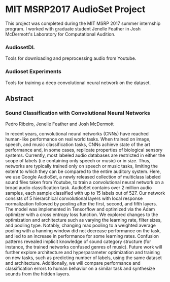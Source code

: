# MIT MSRP2017 AudioSet Project
This project was completed during the MIT MSRP 2017 summer internship program. I worked with graduate student Jenelle Feather in Josh McDermott's Laboratory for Computational Audition.

### AudiosetDL
Tools for downloading and preprocessing audio from Youtube.

### Audioset Experiments
Tools for training a deep convolutional neural network on the dataset.


## Abstract

### Sound Classification with Convolutional Neural Networks
Pedro Ribeiro, Jenelle Feather and Josh McDermott

In recent years, convolutional neural networks (CNNs) have reached human-like performance on
real world tasks. When trained on image, speech, and music classification tasks, CNNs achieve
state of the art performance and, in some cases, replicate properties of biological sensory
systems. Currently, most labeled audio databases are restricted in either the scope of labels (i.e
containing only speech or music) or in size. Thus, networks are typically trained only on speech
or music tasks, limiting the extent to which they can be compared to the entire auditory system.
Here, we use Google AudioSet, a newly released collection of multiclass labeled sound files
taken from Youtube, to train a convolutional neural network on a broad audio classification task.
AudioSet contains over 2 million audio samples, each sample classified with up to 15 labels out
of 527. Our network consists of 5 hierarchical convolutional layers with local response
normalization followed by pooling after the first, second, and fifth layers. The model was
implemented in Tensorflow and optimized via the Adam optimizer with a cross entropy loss
function. We explored changes to the optimization and architecture such as varying the learning
rate, filter sizes, and pooling type. Notably, changing max pooling to a weighted average
pooling with a hanning window did not decrease performance on the task, and led to an increase
in performance for some learning rates. Confusion patterns revealed implicit knowledge of sound
category structure (for instance, the trained networks confused genres of music). Future work
will further explore architecture and hyperparameter optimization and training on new tasks,
such as predicting number of labels, using the same dataset and architecture. Additionally, we
will compare performance and classification errors to human behavior on a similar task and
synthesize sounds from the hidden layers.
